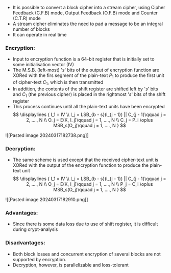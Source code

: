 - It is possible to convert a block cipher into a stream cipher, using Cipher Feedback (C.F.B) mode, Output Feedback (O.F.B) mode and Counter (C.T.R) mode
- A stream cipher eliminates the need to pad a message to be an integral number of blocks
- It can operate in real time

### **Encryption**:
- Input to encryption function is a 64-bit register that is initially set to some initialisation vector (IV)
- The M.S.B. (left-most) '*s*' bits of the output of encryption function are XORed with the firs segment of the plain-text $P_1$ to produce the first unit of cipher-text $C_1$, which is then transmitted
- In addition, the contents of the shift register are shifted left by '*s*' bits and $C_1$ (the previous cipher) is placed in the rightmost '*s*' bits of the shift register
- This process continues until all the plain-text units have been encrypted
$$
\displaylines {
I_1 = IV \\
I_j = LSB_{b - s}(I_{j - 1}) || C_{j - 1}\qquad j = 2, ...., N \\
O_j = E(K, I_j)\qquad j = 1, ...., N \\
C_j = P_i \oplus MSB_s(O_j)\qquad j = 1, ...., N
}
$$

![[Pasted image 20240317182738.png]]

### **Decryption**:
- The same scheme is used except that the received cipher-text unit is XORed with the output of the encryption function to produce the plain-text unit
$$
\displaylines {
I_1 = IV \\
I_j = LSB_{b - s}(I_{j - 1}) || C_{j - 1}\qquad j = 2, ...., N \\
O_j = E(K, I_j)\qquad j = 1, ...., N \\
P_j = C_i \oplus MSB_s(O_j)\qquad j = 1, ...., N
}
$$

![[Pasted image 20240317182910.png]]

### **Advantages**:
- Since there is some data loss due to use of shift register, it is difficult during crypt-analysis

### **Disadvantages**:
- Both block losses and concurrent encryption of several blocks are not supported by encryption.
- Decryption, however, is parallelizable and loss-tolerant
